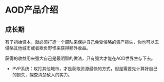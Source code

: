 # AOD产品介绍

## 成长期

有了初始资本，就必须打造一个部队来保护自己免受侵略的资产损失，你也可以去侵略其他城市或者欺负野怪来获得额外收益。

获得的收益用来强大自己是最明智的做法，只有强大才能在AOD世界生存下去。

* PVP系统：攻打其他城市，才是获取资源最快的方式，但是需要先计算好自己的损失，探查清楚敌人的实力。